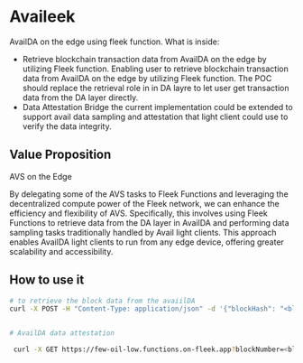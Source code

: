 # Availeek

AvailDA on the edge using fleek function.
What is inside:

- Retrieve blockchain transaction data from AvailDA on the edge by utilizing Fleek function.
  Enabling user to retrieve blockchain transaction data from AvailDA on the edge by utilizing Fleek function.
  The POC should replace the retrieval role in in DA layre to let user get transaction data from the DA layer directly.
- Data Attestation Bridge
  the current implementation could be extended to support avail data sampling and attestation that light client could use to verify the data integrity.

## Value Proposition

AVS on the Edge

By delegating some of the AVS tasks to Fleek Functions and leveraging the decentralized compute power of the Fleek network, we can enhance the efficiency and flexibility of AVS. Specifically, this involves using Fleek Functions to retrieve data from the DA layer in AvailDA and performing data sampling tasks traditionally handled by Avail light clients. This approach enables AvailDA light clients to run from any edge device, offering greater scalability and accessibility.

## How to use it

```bash
# to retrieve the block data from the avaiilDA
curl -X POST -H "Content-Type: application/json" -d '{"blockHash": "<blockhash>", "endpoint": "<repc endpoint>"}' https://availeek.functions.on-fleek.app   --output response.json


# AvailDA data attestation

 curl -X GET https://few-oil-low.functions.on-fleek.app?blockNumber=<blockNumber>&txIndex=<index_number>&asFinalized=<value>

```
